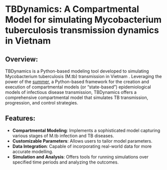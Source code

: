 # TBDynamics: A Compartmental Model for simulating Mycobacterium tuberculosis transmission dynamics in Vietnam
## Overview:
TBDynamics is a Python-based modeling tool developed to simulating Mycobacterium tuberculosis (M.tb) transmission in Vietnam . Leveraging the power of the [summer](https://summer2.readthedocs.io/en/latest/), a Python-based framework for the creation and execution of compartmental models (or “state-based”) epidemiological models of infectious disease transmission, TBDynamics offers a comprehensive compartmental model that simulates TB transmission, progression, and control strategies.
## Features:
- **Compartmental Modeling**: Implements a sophisticated model capturing various stages of M.tb infection and TB diseases.
- **Customizable Parameters**: Allows users to tailor model parameters.
- **Data Integration**: Capable of incorporating real-world data for more accurate modelling.
- **Simulation and Analysis**: Offers tools for running simulations over specified time periods and analyzing the outcomes.
